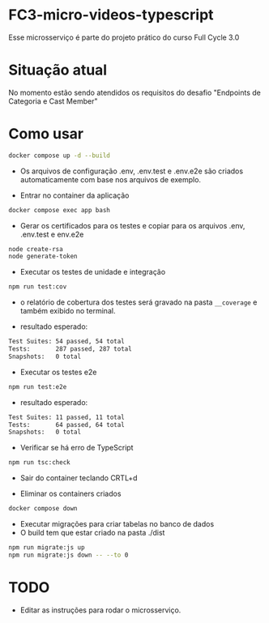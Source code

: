 # FC3-micro-videos-typescript

Esse microsserviço é parte do projeto prático do curso Full Cycle 3.0

# Situação atual

No momento estão sendo atendidos os requisitos do desafio "Endpoints de Categoria e Cast Member"

# Como usar

```bash
docker compose up -d --build
```

- Os arquivos de configuração .env, .env.test e .env.e2e são criados automaticamente com base nos arquivos de exemplo.

- Entrar no container da aplicação

```bash
docker compose exec app bash
```

- Gerar os certificados para os testes e copiar para os arquivos .env, .env.test e env.e2e

```bash
node create-rsa
node generate-token
```

- Executar os testes de unidade e integração

```bash
npm run test:cov
```

- o relatório de cobertura dos testes será gravado na pasta `__coverage` e também exibido no terminal.

- resultado esperado:

```bash
Test Suites: 54 passed, 54 total
Tests:       287 passed, 287 total
Snapshots:   0 total
```

- Executar os testes e2e

```bash
npm run test:e2e
```

- resultado esperado:

```bash
Test Suites: 11 passed, 11 total
Tests:       64 passed, 64 total
Snapshots:   0 total
```

- Verificar se há erro de TypeScript

```bash
npm run tsc:check
```

- Sair do container teclando CRTL+d

- Eliminar os containers criados

```bash
docker compose down
```

- Executar migrações para criar tabelas no banco de dados
- O build tem que estar criado na pasta ./dist

```bash
npm run migrate:js up
npm run migrate:js down -- --to 0
```

# TODO

- Editar as instruções para rodar o microsserviço.
